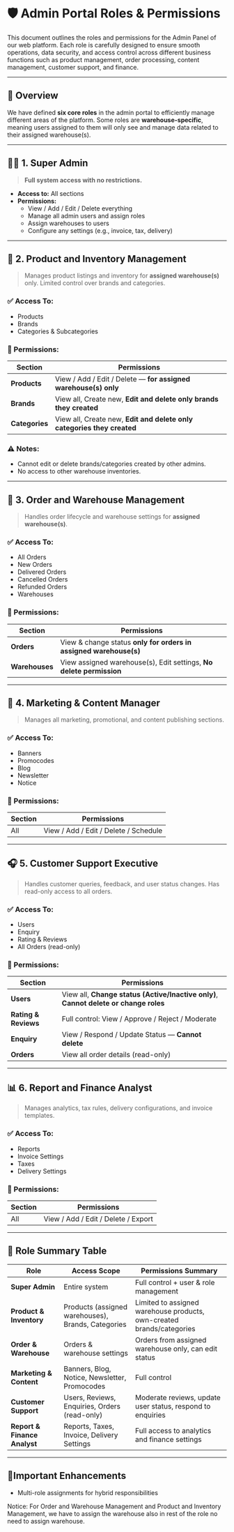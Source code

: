 # 🛡️ Admin Portal Roles & Permissions

This document outlines the roles and permissions for the Admin Panel of our web platform. Each role is carefully designed to ensure smooth operations, data security, and access control across different business functions such as product management, order processing, content management, customer support, and finance.

---

## 📌 Overview

We have defined **six core roles** in the admin portal to efficiently manage different areas of the platform. Some roles are **warehouse-specific**, meaning users assigned to them will only see and manage data related to their assigned warehouse(s).

---

## 🧑‍💻 1. Super Admin

> **Full system access with no restrictions.**

- **Access to:** All sections
- **Permissions:**  
  - View / Add / Edit / Delete everything
  - Manage all admin users and assign roles
  - Assign warehouses to users
  - Configure any settings (e.g., invoice, tax, delivery)

---

## 🛒 2. Product and Inventory Management

> Manages product listings and inventory for **assigned warehouse(s)** only. Limited control over brands and categories.

### ✅ Access To:
- Products  
- Brands  
- Categories & Subcategories

### 🔐 Permissions:
| Section | Permissions |
|---------|-------------|
| **Products** | View / Add / Edit / Delete — **for assigned warehouse(s) only** |
| **Brands** | View all, Create new, **Edit and delete only brands they created** |
| **Categories** | View all, Create new, **Edit and delete only categories they created** |

### ⚠️ Notes:
- Cannot edit or delete brands/categories created by other admins.
- No access to other warehouse inventories.

---

## 🚚 3. Order and Warehouse Management

> Handles order lifecycle and warehouse settings for **assigned warehouse(s)**.

### ✅ Access To:
- All Orders  
- New Orders  
- Delivered Orders  
- Cancelled Orders  
- Refunded Orders  
- Warehouses

### 🔐 Permissions:
| Section | Permissions |
|---------|-------------|
| **Orders** | View & change status **only for orders in assigned warehouse(s)** |
| **Warehouses** | View assigned warehouse(s), Edit settings, **No delete permission** |

---

## 📢 4. Marketing & Content Manager

> Manages all marketing, promotional, and content publishing sections.

### ✅ Access To:
- Banners  
- Promocodes  
- Blog  
- Newsletter  
- Notice

### 🔐 Permissions:
| Section | Permissions |
|---------|-------------|
| All | View / Add / Edit / Delete / Schedule |

---

## 🎧 5. Customer Support Executive

> Handles customer queries, feedback, and user status changes. Has read-only access to all orders.

### ✅ Access To:
- Users  
- Enquiry  
- Rating & Reviews  
- All Orders (read-only)

### 🔐 Permissions:
| Section | Permissions |
|---------|-------------|
| **Users** | View all, **Change status (Active/Inactive only)**, **Cannot delete or change roles** |
| **Rating & Reviews** | Full control: View / Approve / Reject / Moderate |
| **Enquiry** | View / Respond / Update Status — **Cannot delete** |
| **Orders** | View all order details (read-only) |

---

## 📊 6. Report and Finance Analyst

> Manages analytics, tax rules, delivery configurations, and invoice templates.

### ✅ Access To:
- Reports  
- Invoice Settings  
- Taxes  
- Delivery Settings

### 🔐 Permissions:
| Section | Permissions |
|---------|-------------|
| All | View / Add / Edit / Delete / Export |

---

## 🔐 Role Summary Table

| Role                       | Access Scope                            | Permissions Summary                                      |
|----------------------------|------------------------------------------|----------------------------------------------------------|
| **Super Admin**            | Entire system                            | Full control + user & role management                    |
| **Product & Inventory**    | Products (assigned warehouses), Brands, Categories | Limited to assigned warehouse products, own-created brands/categories |
| **Order & Warehouse**      | Orders & warehouse settings              | Orders from assigned warehouse only, can edit status     |
| **Marketing & Content**    | Banners, Blog, Notice, Newsletter, Promocodes | Full control                                             |
| **Customer Support**       | Users, Reviews, Enquiries, Orders (read-only) | Moderate reviews, update user status, respond to enquiries |
| **Report & Finance Analyst**| Reports, Taxes, Invoice, Delivery Settings | Full access to analytics and finance settings            |

----

## 📁Important Enhancements
- Multi-role assignments for hybrid responsibilities

Notice: For Order and Warehouse Management and Product and Inventory Management, we have to assign the warehouse also in rest of the role no need to assign warehouse.
